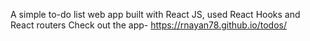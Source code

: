 A simple to-do list web app built with React JS, used React Hooks and React routers
Check out the app- https://rnayan78.github.io/todos/
